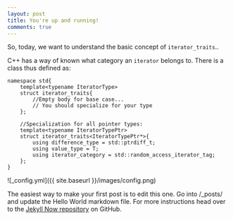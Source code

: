 ```yaml
---
layout: post
title: You're up and running!
comments: true
---
```


So, today, we want to understand the basic concept of `iterator_traits`..

C++ has a way of known what category an `iterator` belongs to. There is a class thus defined as:

    namespace std{
        template<typename IteratorType>
        struct iterator_traits{
            //Empty body for base case...
            // You should specialize for your type
        };

        //Specialization for all pointer types:
        template<typename IteratorTypePtr>
        struct iterator_traits<IteratorTypePtr*>{
            using difference_type = std::ptrdiff_t;
            using value_type = T;
            using iterator_category = std::random_access_iterator_tag;
        };
    }

![_config.yml]({{ site.baseurl }}/images/config.png)

The easiest way to make your first post is to edit this one. Go into /_posts/ and update the Hello World markdown file. For more instructions head over to the [Jekyll Now repository](https://github.com/barryclark/jekyll-now) on GitHub.